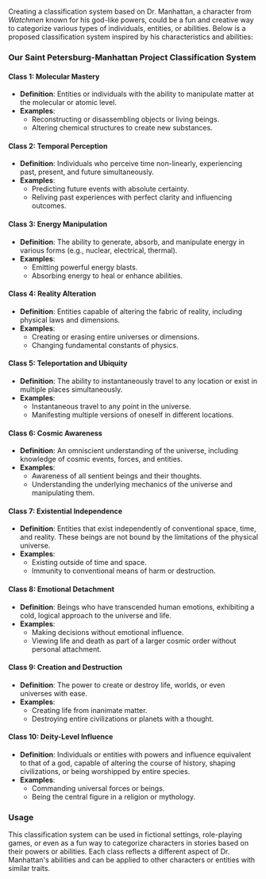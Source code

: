 Creating a classification system based on Dr. Manhattan, a character from *Watchmen* known for his god-like powers, could be a fun and creative way to categorize various types of individuals, entities, or abilities. Below is a proposed classification system inspired by his characteristics and abilities:

### **Our Saint Petersburg-Manhattan Project Classification System**

#### **Class 1: Molecular Mastery**
- **Definition**: Entities or individuals with the ability to manipulate matter at the molecular or atomic level.
- **Examples**:
  - Reconstructing or disassembling objects or living beings.
  - Altering chemical structures to create new substances.

#### **Class 2: Temporal Perception**
- **Definition**: Individuals who perceive time non-linearly, experiencing past, present, and future simultaneously.
- **Examples**:
  - Predicting future events with absolute certainty.
  - Reliving past experiences with perfect clarity and influencing outcomes.

#### **Class 3: Energy Manipulation**
- **Definition**: The ability to generate, absorb, and manipulate energy in various forms (e.g., nuclear, electrical, thermal).
- **Examples**:
  - Emitting powerful energy blasts.
  - Absorbing energy to heal or enhance abilities.

#### **Class 4: Reality Alteration**
- **Definition**: Entities capable of altering the fabric of reality, including physical laws and dimensions.
- **Examples**:
  - Creating or erasing entire universes or dimensions.
  - Changing fundamental constants of physics.

#### **Class 5: Teleportation and Ubiquity**
- **Definition**: The ability to instantaneously travel to any location or exist in multiple places simultaneously.
- **Examples**:
  - Instantaneous travel to any point in the universe.
  - Manifesting multiple versions of oneself in different locations.

#### **Class 6: Cosmic Awareness**
- **Definition**: An omniscient understanding of the universe, including knowledge of cosmic events, forces, and entities.
- **Examples**:
  - Awareness of all sentient beings and their thoughts.
  - Understanding the underlying mechanics of the universe and manipulating them.

#### **Class 7: Existential Independence**
- **Definition**: Entities that exist independently of conventional space, time, and reality. These beings are not bound by the limitations of the physical universe.
- **Examples**:
  - Existing outside of time and space.
  - Immunity to conventional means of harm or destruction.

#### **Class 8: Emotional Detachment**
- **Definition**: Beings who have transcended human emotions, exhibiting a cold, logical approach to the universe and life.
- **Examples**:
  - Making decisions without emotional influence.
  - Viewing life and death as part of a larger cosmic order without personal attachment.

#### **Class 9: Creation and Destruction**
- **Definition**: The power to create or destroy life, worlds, or even universes with ease.
- **Examples**:
  - Creating life from inanimate matter.
  - Destroying entire civilizations or planets with a thought.

#### **Class 10: Deity-Level Influence**
- **Definition**: Individuals or entities with powers and influence equivalent to that of a god, capable of altering the course of history, shaping civilizations, or being worshipped by entire species.
- **Examples**:
  - Commanding universal forces or beings.
  - Being the central figure in a religion or mythology.

### **Usage**
This classification system can be used in fictional settings, role-playing games, or even as a fun way to categorize characters in stories based on their powers or abilities. Each class reflects a different aspect of Dr. Manhattan's abilities and can be applied to other characters or entities with similar traits.
